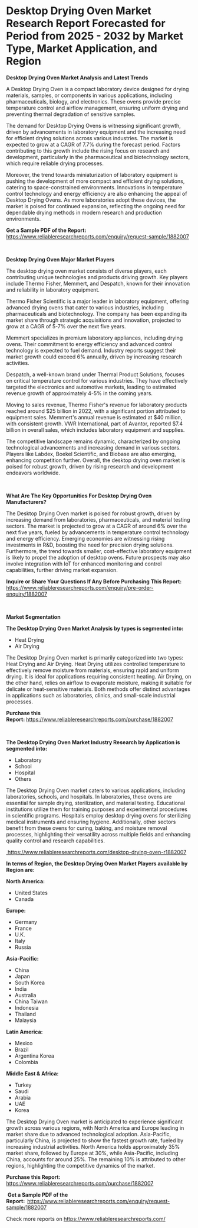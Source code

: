<p><h1>Desktop Drying Oven Market Research Report Forecasted for Period from 2025 -  2032 by Market Type, Market Application, and Region</h1></p><p><strong>Desktop Drying Oven Market Analysis and Latest Trends</strong></p>
<p><p>A Desktop Drying Oven is a compact laboratory device designed for drying materials, samples, or components in various applications, including pharmaceuticals, biology, and electronics. These ovens provide precise temperature control and airflow management, ensuring uniform drying and preventing thermal degradation of sensitive samples.</p><p>The demand for Desktop Drying Ovens is witnessing significant growth, driven by advancements in laboratory equipment and the increasing need for efficient drying solutions across various industries. The market is expected to grow at a CAGR of 7.7% during the forecast period. Factors contributing to this growth include the rising focus on research and development, particularly in the pharmaceutical and biotechnology sectors, which require reliable drying processes. </p><p>Moreover, the trend towards miniaturization of laboratory equipment is pushing the development of more compact and efficient drying solutions, catering to space-constrained environments. Innovations in temperature control technology and energy efficiency are also enhancing the appeal of Desktop Drying Ovens. As more laboratories adopt these devices, the market is poised for continued expansion, reflecting the ongoing need for dependable drying methods in modern research and production environments.</p></p>
<p><strong>Get a Sample PDF of the Report:&nbsp;</strong> <a href="https://www.reliableresearchreports.com/enquiry/request-sample/1882007?utm_campaign=2657&utm_medium=2&utm_source=Github&utm_content=ia&utm_term=05032025&utm_id=desktop-drying-oven">https://www.reliableresearchreports.com/enquiry/request-sample/1882007</a></p>
<p>&nbsp;</p>
<p><strong>Desktop Drying Oven Major Market Players</strong></p>
<p><p>The desktop drying oven market consists of diverse players, each contributing unique technologies and products driving growth. Key players include Thermo Fisher, Memmert, and Despatch, known for their innovation and reliability in laboratory equipment.</p><p>Thermo Fisher Scientific is a major leader in laboratory equipment, offering advanced drying ovens that cater to various industries, including pharmaceuticals and biotechnology. The company has been expanding its market share through strategic acquisitions and innovation, projected to grow at a CAGR of 5-7% over the next five years.</p><p>Memmert specializes in premium laboratory appliances, including drying ovens. Their commitment to energy efficiency and advanced control technology is expected to fuel demand. Industry reports suggest their market growth could exceed 6% annually, driven by increasing research activities.</p><p>Despatch, a well-known brand under Thermal Product Solutions, focuses on critical temperature control for various industries. They have effectively targeted the electronics and automotive markets, leading to estimated revenue growth of approximately 4-5% in the coming years.</p><p>Moving to sales revenue, Thermo Fisher's revenue for laboratory products reached around $25 billion in 2022, with a significant portion attributed to equipment sales. Memmert's annual revenue is estimated at $40 million, with consistent growth. VWR International, part of Avantor, reported $7.4 billion in overall sales, which includes laboratory equipment and supplies.</p><p>The competitive landscape remains dynamic, characterized by ongoing technological advancements and increasing demand in various sectors. Players like Labdex, Boekel Scientific, and Biobase are also emerging, enhancing competition further. Overall, the desktop drying oven market is poised for robust growth, driven by rising research and development endeavors worldwide.</p></p>
<p>&nbsp;</p>
<p><strong>What Are The Key Opportunities For Desktop Drying Oven Manufacturers?</strong></p>
<p><p>The Desktop Drying Oven market is poised for robust growth, driven by increasing demand from laboratories, pharmaceuticals, and material testing sectors. The market is projected to grow at a CAGR of around 6% over the next five years, fueled by advancements in temperature control technology and energy efficiency. Emerging economies are witnessing rising investments in R&D, boosting the need for precision drying solutions. Furthermore, the trend towards smaller, cost-effective laboratory equipment is likely to propel the adoption of desktop ovens. Future prospects may also involve integration with IoT for enhanced monitoring and control capabilities, further driving market expansion.</p></p>
<p><strong>Inquire or Share Your Questions If Any Before Purchasing This Report:</strong> <a href="https://www.reliableresearchreports.com/enquiry/pre-order-enquiry/1882007?utm_campaign=2657&utm_medium=2&utm_source=Github&utm_content=ia&utm_term=05032025&utm_id=desktop-drying-oven">https://www.reliableresearchreports.com/enquiry/pre-order-enquiry/1882007</a></p>
<p>&nbsp;</p>
<p><strong>Market Segmentation</strong></p>
<p><strong>The Desktop Drying Oven Market Analysis by types is segmented into:</strong></p>
<p><ul><li>Heat Drying</li><li>Air Drying</li></ul></p>
<p><p>The Desktop Drying Oven market is primarily categorized into two types: Heat Drying and Air Drying. Heat Drying utilizes controlled temperature to effectively remove moisture from materials, ensuring rapid and uniform drying. It is ideal for applications requiring consistent heating. Air Drying, on the other hand, relies on airflow to evaporate moisture, making it suitable for delicate or heat-sensitive materials. Both methods offer distinct advantages in applications such as laboratories, clinics, and small-scale industrial processes.</p></p>
<p><strong>Purchase this Report:&nbsp;</strong><a href="https://www.reliableresearchreports.com/purchase/1882007?utm_campaign=2657&utm_medium=2&utm_source=Github&utm_content=ia&utm_term=05032025&utm_id=desktop-drying-oven">https://www.reliableresearchreports.com/purchase/1882007</a></p>
<p>&nbsp;</p>
<p><strong>The Desktop Drying Oven Market Industry Research by Application is segmented into:</strong></p>
<p><ul><li>Laboratory</li><li>School</li><li>Hospital</li><li>Others</li></ul></p>
<p><p>The Desktop Drying Oven market caters to various applications, including laboratories, schools, and hospitals. In laboratories, these ovens are essential for sample drying, sterilization, and material testing. Educational institutions utilize them for training purposes and experimental procedures in scientific programs. Hospitals employ desktop drying ovens for sterilizing medical instruments and ensuring hygiene. Additionally, other sectors benefit from these ovens for curing, baking, and moisture removal processes, highlighting their versatility across multiple fields and enhancing quality control and research capabilities.</p></p>
<p><a href="https://www.reliableresearchreports.com/desktop-drying-oven-r1882007?utm_campaign=2657&utm_medium=2&utm_source=Github&utm_content=ia&utm_term=05032025&utm_id=desktop-drying-oven">&nbsp;https://www.reliableresearchreports.com/desktop-drying-oven-r1882007</a></p>
<p><strong>In terms of Region, the Desktop Drying Oven Market Players available by Region are:</strong></p>
<p>
    <p> <strong> North America: </strong>
        <ul>
            <li>United States</li>
            <li>Canada</li>
        </ul>
        </p> 
    <p> <strong> Europe: </strong>
        <ul>
            <li>Germany</li>
            <li>France</li>
            <li>U.K.</li>
            <li>Italy</li>
            <li>Russia</li>
        </ul>
        </p> 
    <p> <strong> Asia-Pacific: </strong>
        <ul>
            <li>China</li>
            <li>Japan</li>
            <li>South Korea</li>
            <li>India</li>
            <li>Australia</li>
            <li>China Taiwan</li>
            <li>Indonesia</li>
            <li>Thailand</li>
            <li>Malaysia</li>
        </ul>
        </p> 
    <p> <strong> Latin America: </strong>
        <ul>
            <li>Mexico</li>
            <li>Brazil</li>
            <li>Argentina Korea</li>
            <li>Colombia</li>
        </ul>
        </p> 
    <p> <strong> Middle East & Africa: </strong>
        <ul>
            <li>Turkey</li>
            <li>Saudi</li>
            <li>Arabia</li>
            <li>UAE</li>
            <li>Korea</li>
        </ul>
    </p>
    </p>
<p><p>The Desktop Drying Oven market is anticipated to experience significant growth across various regions, with North America and Europe leading in market share due to advanced technological adoption. Asia-Pacific, particularly China, is projected to show the fastest growth rate, fueled by increasing industrial activities. North America holds approximately 35% market share, followed by Europe at 30%, while Asia-Pacific, including China, accounts for around 25%. The remaining 10% is attributed to other regions, highlighting the competitive dynamics of the market.</p></p>
<p><strong>Purchase this Report: </strong><a href="https://www.reliableresearchreports.com/purchase/1882007?utm_campaign=2657&utm_medium=2&utm_source=Github&utm_content=ia&utm_term=05032025&utm_id=desktop-drying-oven">https://www.reliableresearchreports.com/purchase/1882007</a></p>
<p>&nbsp;<strong>Get a Sample PDF of the Report:&nbsp;&nbsp;</strong><a href="https://www.reliableresearchreports.com/enquiry/request-sample/1882007?utm_campaign=2657&utm_medium=2&utm_source=Github&utm_content=ia&utm_term=05032025&utm_id=desktop-drying-oven">https://www.reliableresearchreports.com/enquiry/request-sample/1882007</a></p>
<p><strong></strong></p>
<p>Check more reports on <a href="https://www.reliableresearchreports.com/?utm_campaign=2657&utm_medium=2&utm_source=Github&utm_content=ia&utm_term=05032025&utm_id=desktop-drying-oven">https://www.reliableresearchreports.com/</a></p>